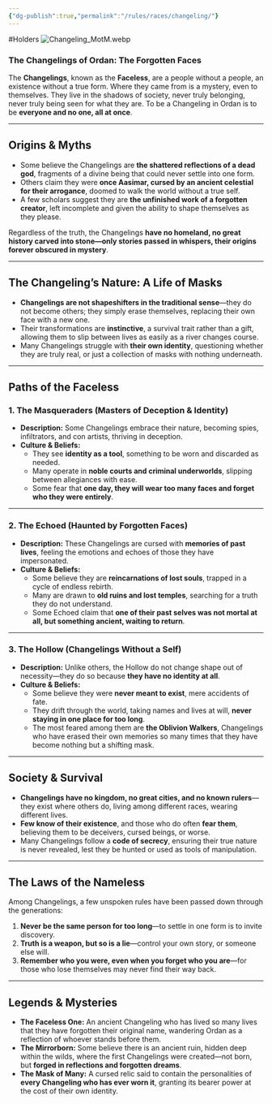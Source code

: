 ```yaml
---
{"dg-publish":true,"permalink":"/rules/races/changeling/"}
---
```


#Holders
![Changeling_MotM.webp](/img/user/Images/Changeling_MotM.webp)
### **The Changelings of Ordan: The Forgotten Faces**

The **Changelings**, known as the **Faceless**, are a people without a people, an existence without a true form. Where they came from is a mystery, even to themselves. They live in the shadows of society, never truly belonging, never truly being seen for what they are. To be a Changeling in Ordan is to be **everyone and no one, all at once**.

---

## **Origins & Myths**

- Some believe the Changelings are **the shattered reflections of a dead god**, fragments of a divine being that could never settle into one form.
- Others claim they were **once Aasimar, cursed by an ancient celestial for their arrogance**, doomed to walk the world without a true self.
- A few scholars suggest they are **the unfinished work of a forgotten creator**, left incomplete and given the ability to shape themselves as they please.

Regardless of the truth, the Changelings **have no homeland, no great history carved into stone—only stories passed in whispers, their origins forever obscured in mystery**.

---

## **The Changeling’s Nature: A Life of Masks**

- **Changelings are not shapeshifters in the traditional sense**—they do not become others; they simply erase themselves, replacing their own face with a new one.
- Their transformations are **instinctive**, a survival trait rather than a gift, allowing them to slip between lives as easily as a river changes course.
- Many Changelings struggle with **their own identity**, questioning whether they are truly real, or just a collection of masks with nothing underneath.

---

## **Paths of the Faceless**

### **1. The Masqueraders (Masters of Deception & Identity)**

- **Description:** Some Changelings embrace their nature, becoming spies, infiltrators, and con artists, thriving in deception.
- **Culture & Beliefs:**
    - They see **identity as a tool**, something to be worn and discarded as needed.
    - Many operate in **noble courts and criminal underworlds**, slipping between allegiances with ease.
    - Some fear that **one day, they will wear too many faces and forget who they were entirely**.

---

### **2. The Echoed (Haunted by Forgotten Faces)**

- **Description:** These Changelings are cursed with **memories of past lives**, feeling the emotions and echoes of those they have impersonated.
- **Culture & Beliefs:**
    - Some believe they are **reincarnations of lost souls**, trapped in a cycle of endless rebirth.
    - Many are drawn to **old ruins and lost temples**, searching for a truth they do not understand.
    - Some Echoed claim that **one of their past selves was not mortal at all, but something ancient, waiting to return**.

---

### **3. The Hollow (Changelings Without a Self)**

- **Description:** Unlike others, the Hollow do not change shape out of necessity—they do so because **they have no identity at all**.
- **Culture & Beliefs:**
    - Some believe they were **never meant to exist**, mere accidents of fate.
    - They drift through the world, taking names and lives at will, **never staying in one place for too long**.
    - The most feared among them are **the Oblivion Walkers**, Changelings who have erased their own memories so many times that they have become nothing but a shifting mask.

---

## **Society & Survival**

- **Changelings have no kingdom, no great cities, and no known rulers**—they exist where others do, living among different races, wearing different lives.
- **Few know of their existence**, and those who do often **fear them**, believing them to be deceivers, cursed beings, or worse.
- Many Changelings follow a **code of secrecy**, ensuring their true nature is never revealed, lest they be hunted or used as tools of manipulation.

---

## **The Laws of the Nameless**

Among Changelings, a few unspoken rules have been passed down through the generations:

1. **Never be the same person for too long**—to settle in one form is to invite discovery.
2. **Truth is a weapon, but so is a lie**—control your own story, or someone else will.
3. **Remember who you were, even when you forget who you are**—for those who lose themselves may never find their way back.

---

## **Legends & Mysteries**

- **The Faceless One:** An ancient Changeling who has lived so many lives that they have forgotten their original name, wandering Ordan as a reflection of whoever stands before them.
- **The Mirrorborn:** Some believe there is an ancient ruin, hidden deep within the wilds, where the first Changelings were created—not born, but **forged in reflections and forgotten dreams**.
- **The Mask of Many:** A cursed relic said to contain the personalities of **every Changeling who has ever worn it**, granting its bearer power at the cost of their own identity.